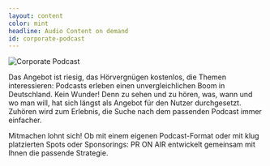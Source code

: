 ```yaml
---
layout: content
color: mint
headline: Audio Content on demand
id: corporate-podcast
---
```


![Corporate Podcast](/assets/img/podcast_gruen.jpg)

Das Angebot ist riesig, das Hörvergnügen kostenlos, die Themen interessieren: Podcasts erleben einen unvergleichlichen Boom in Deutschland.  Kein Wunder! Denn zu sehen und zu hören, was, wann und wo man will, hat sich längst als Angebot für den Nutzer durchgesetzt. Zuhören wird zum Erlebnis, die Suche nach dem passenden Podcast immer einfacher. 

Mitmachen lohnt sich! Ob mit einem eigenen Podcast-Format oder mit klug platzierten Spots oder Sponsorings: PR ON AIR entwickelt gemeinsam mit Ihnen die passende Strategie.

